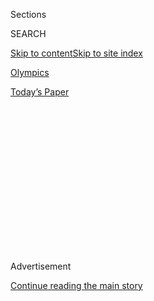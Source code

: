 <div id="app">

<div>

<div>

<div>

<div class="NYTAppHideMasthead css-1q2w90k e1suatyy0">

<div class="section css-ui9rw0 e1suatyy2">

<div class="css-eph4ug er09x8g0">

<div class="css-6n7j50">

</div>

<span class="css-1dv1kvn">Sections</span>

<div class="css-10488qs">

<span class="css-1dv1kvn">SEARCH</span>

</div>

[Skip to content](#site-content)[Skip to site
index](#site-index)

</div>

<div id="masthead-section-label" class="css-1wr3we4 eaxe0e00">

[Olympics](https://www.nytimes.com/section/sports/olympics)

</div>

<div class="css-10698na e1huz5gh0">

</div>

</div>

<div id="masthead-bar-one" class="section hasLinks css-15hmgas e1csuq9d3">

<div class="css-uqyvli e1csuq9d0">

</div>

<div class="css-1uqjmks e1csuq9d1">

</div>

<div class="css-9e9ivx">

[](https://myaccount.nytimes.com/auth/login?response_type=cookie&client_id=vi)

</div>

<div class="css-1bvtpon e1csuq9d2">

[Today’s
Paper](https://www.nytimes.com/section/todayspaper)

</div>

</div>

</div>

</div>

<div data-aria-hidden="false">

<div id="site-content" data-role="main">

<div>

<div class="css-1aor85t" style="opacity:0.000000001;z-index:-1;visibility:hidden">

<div class="css-1hqnpie">

<div class="css-epjblv">

<span class="css-17xtcya">[Olympics](/section/sports/olympics)</span><span class="css-x15j1o">|</span><span class="css-fwqvlz">Ben
Jipcho, a Runner Who Sacrificed Himself for a Teammate, Dies at
77</span>

</div>

<div class="css-k008qs">

<div class="css-1iwv8en">

<span class="css-18z7m18"></span>

<div>

</div>

</div>

<span class="css-1n6z4y">https://nyti.ms/337sosh</span>

<div class="css-1705lsu">

<div class="css-4xjgmj">

<div class="css-4skfbu" data-role="toolbar" data-aria-label="Social Media Share buttons, Save button, and Comments Panel with current comment count" data-testid="share-tools">

  - 
  - 
  - 
  - 
    
    <div class="css-6n7j50">
    
    </div>

  - 

</div>

</div>

</div>

</div>

</div>

</div>

<div id="NYT_TOP_BANNER_REGION" class="css-13pd83m">

</div>

<div id="top-wrapper" class="css-1sy8kpn">

<div id="top-slug" class="css-l9onyx">

Advertisement

</div>

[Continue reading the main
story](#after-top)

<div class="ad top-wrapper" style="text-align:center;height:100%;display:block;min-height:250px">

<div id="top" class="place-ad" data-position="top" data-size-key="top">

</div>

</div>

<div id="after-top">

</div>

</div>

<div>

<div id="sponsor-wrapper" class="css-1hyfx7x">

<div id="sponsor-slug" class="css-19vbshk">

Supported by

</div>

[Continue reading the main
story](#after-sponsor)

<div id="sponsor" class="ad sponsor-wrapper" style="text-align:center;height:100%;display:block">

</div>

<div id="after-sponsor">

</div>

</div>

<div class="css-186x18t">

</div>

<div class="css-1vkm6nb ehdk2mb0">

# Ben Jipcho, a Runner Who Sacrificed Himself for a Teammate, Dies at 77

</div>

At the 1968 Summer Olympics, he set a blistering early pace in the
1,500-meter race to help his teammate beat the American Jim Ryun. Jipcho
finished 10th.

<div class="css-79elbk" data-testid="photoviewer-wrapper">

<div class="css-z3e15g" data-testid="photoviewer-wrapper-hidden">

</div>

<div class="css-1a48zt4 ehw59r15" data-testid="photoviewer-children">

![<span class="css-16f3y1r e13ogyst0" data-aria-hidden="true">The Kenyan
runner Ben Jipcho, left, congratulates his teammate Kip Keino on his
gold medal win in the men’s 1,500-meter race at the 1968 Summer
Olympics. “I had to sacrifice to set the pace because we wanted the gold
medal for Kenya,” Jipcho later
said.</span><span class="css-cnj6d5 e1z0qqy90" itemprop="copyrightHolder"><span class="css-1ly73wi e1tej78p0">Credit...</span><span><span>Rolls
Press/Popperfoto, via Getty
Images</span></span></span>](https://static01.nyt.com/images/2020/08/02/obituaries/02jipcho-obit2/30jipcho-sub2-articleLarge.jpg?quality=75&auto=webp&disable=upscale)

</div>

</div>

<div class="css-18e8msd">

<div class="css-vp77d3 epjyd6m0">

<div class="css-hus3qt ey68jwv0" data-aria-hidden="true">

[![Richard
Sandomir](https://static01.nyt.com/images/2018/12/10/multimedia/author-richard-sandomir/author-richard-sandomir-thumbLarge.png
"Richard Sandomir")](https://www.nytimes.com/by/richard-sandomir)

</div>

<div class="css-1baulvz">

By [<span class="css-1baulvz last-byline" itemprop="name">Richard
Sandomir</span>](https://www.nytimes.com/by/richard-sandomir)

</div>

</div>

  - 
    
    <div class="css-ld3wwf e16638kd2">
    
    Published July 30, 2020Updated July 31,
    2020
    
    </div>

  - 
    
    <div class="css-4xjgmj">
    
    <div class="css-pvvomx" data-role="toolbar" data-aria-label="Social Media Share buttons, Save button, and Comments Panel with current comment count" data-testid="share-tools">
    
      - 
      - 
      - 
      - 
        
        <div class="css-6n7j50">
        
        </div>
    
      - 
    
    </div>
    
    </div>

</div>

</div>

<div class="section meteredContent css-1r7ky0e" name="articleBody" itemprop="articleBody">

<div class="css-1fanzo5 StoryBodyCompanionColumn">

<div class="css-53u6y8">

Ben Jipcho, a Kenyan distance runner who set a torrid pace in the
1,500-meter race at the 1968 Summer Olympics in Mexico City to help his
countryman, Kip Keino, defeat Jim Ryun, the American favorite, died on
July 24 at a hospital in Eldoret, Kenya. He was 77.

His death was confirmed by Athletics Kenya, the country’s governing body
of sport. His daughter Ruth Jipcho told the Kenyan news media that t[he
cause was
cancer](https://www.pd.co.ke/sports/athletics/tributes-pour-in-for-olympian-jipcho-45426/).

Taking advantage of the high altitude that was familiar to them from
home, Kenyan runners won eight medals in Mexico City. But Jipcho was not
among them. Instead, Kenyan officials used him in a plan to give Keino
an advantage after he had lost to Ryun in a 1,500-meter semifinal.

Ryun was formidable. He had not lost a mile or 1,500-meter race in three
years and held world records for the 880, the mile and the 1,500.

</div>

</div>

<div class="css-1fanzo5 StoryBodyCompanionColumn">

<div class="css-53u6y8">

Kenyan coaches wanted Jipcho to run so fast from the start, as the
race’s rabbit, that he would tire Ryun and catapult Keino to the lead.

“I was not really willing, but they convinced me — they said I was young
and that Kip was getting old,” Jipcho, 25, who was three years younger
than Keino, told The Associated Press in 1975. “I had to sacrifice to
set the pace because we wanted the gold medal for Kenya.”

</div>

</div>

<div class="css-cfo9c3">

</div>

<div class="css-1fanzo5 StoryBodyCompanionColumn">

<div class="css-53u6y8">

Jipcho did his job well. He ran the first 400 meters in a stunning 55.9
seconds, with Keino in third place and Ryun in the back of the field.
Jipcho kept up the pace through 800 meters, when Keino took the lead. He
won the gold medal with a time of 3 minutes 34.9 seconds, an Olympic
record. Ryun finished second, nearly three seconds behind. Jipcho faded
to 10th.

</div>

</div>

<div class="css-1fanzo5 StoryBodyCompanionColumn">

<div class="css-53u6y8">

Several years later, Jipcho told Ryun that he regretted his role in the
race, that the thought the tactic had undermined the Olympic spirit and
Ryun’s chances of winning.

</div>

</div>

<div class="css-79elbk" data-testid="photoviewer-wrapper">

<div class="css-z3e15g" data-testid="photoviewer-wrapper-hidden">

</div>

<div class="css-1a48zt4 ehw59r15" data-testid="photoviewer-children">

![<span class="css-16f3y1r e13ogyst0" data-aria-hidden="true">Jipcho,
left, and John Davies of Wales in the steeplechase at the 1974
Commonwealth Games in New Zealand. Jipcho came away from the games with
two golds and a
bronze.</span><span class="css-cnj6d5 e1z0qqy90" itemprop="copyrightHolder"><span class="css-1ly73wi e1tej78p0">Credit...</span><span>Associated
Press</span></span>](https://static01.nyt.com/images/2020/08/28/obituaries/28Jipcho1/merlin_174900969_6830a980-b3c9-478c-9654-2f67828eb9a5-articleLarge.jpg?quality=75&auto=webp&disable=upscale)

</div>

</div>

<div class="css-1fanzo5 StoryBodyCompanionColumn">

<div class="css-53u6y8">

“He felt he owed me an apology for what happened in Mexico City,” Ryun
told The A.P. in 1989. “I said, ‘You didn’t have to say that.’ But he
felt he had to do it. I think if he had given it a second thought, he
might not have done it. But the pressures during international
competition are enormous.”

At the 1972 Summer Games in Munich, Jipcho began to shed his reputation
as a supporting player. [In the 3,000-meter
steeplechase,](https://web.archive.org/web/20200417174448/https://www.sports-reference.com/olympics/athletes/ji/ben-jipcho-1.html)
he won the silver medal. Keino won the gold.

Over the next few years, Jipcho would become one of the world’s top
distance runners.

Benjamin Wabura Jipcho was born on March 1, 1943, in the Mount Elgon
district of western Kenya. He grew up in the village of Kapkateny, where
his father was a farmer. He did not start running until high school,
when he was encouraged by a British-born coach.

Jipcho — who supported himself as a teacher in a prison while he was
running — did not reach his athletic peak until after the 1972 Olympics.
In early 1973, [he won gold medals at the All-Africa
Games](https://en.wikipedia.org/wiki/Athletics_at_the_1973_All-Africa_Games)
in Nigeria in the 5,000 meters and the 3,000-meter steeplechase.

And, in a two-week stretch that summer, he twice broke the world record
in the 3,000-meter steeplechase in Helsinki and ran the second-fastest
mile, 3:52.0, in Stockholm. Ryun held the record at 3:51.1.

“Jipcho has emerged this summer as his sport’s most versatile and
impressive runner” and the successor to Keino, [Sports Illustrated wrote
in
July 1973](https://vault.si.com/vault/1973/07/30/jipcho-is-hitting-his-stride).

</div>

</div>

<div class="css-1fanzo5 StoryBodyCompanionColumn">

<div class="css-53u6y8">

After winning two gold medals (in the 5,000-meter and 3,000-meter
steeplechase races) and a bronze (in the 1,500 meters) at the [1974
British Commonwealth
Games](https://en.wikipedia.org/wiki/Athletics_at_the_1974_British_Commonwealth_Games#:~:text=The%20QE%20II%20Park%20was%20purpose%2Dbuilt%20for%20the%201974%20Games.&text=At%20the%201974%20British%20Commonwealth%20Games%2C%20the%20athletics%20events%20were,25%20January%20and%202%20February.)in
New Zealand, Jipcho joined the International Track Association
professional circuit. He became one of its stars[until it folded
in 1976](http://www.thesportsexaminer.com/lane-one-echoes-of-the-failed-intl-track-association-in-the-new-intl-swimming-league/).

At one meet in Los Angeles, he set an indoor professional record for the
two-mile; less than an hour later, he ran the third-fastest indoor mile
ever.

As a professional, Jipcho said, he was running not for records but for
money to help his family. After winning a mile race in a relatively slow
4:02.8 in El Paso in 1974, [he told Sports
Illustrated:](https://vault.si.com/vault/1974/05/06/the-pros-are-beginning-to-look-professional)
“The $500 will buy some cows for my farm in Kenya. A winning time is
always a good time. If the I.T.A. people want a sub-four-minute mile,
all they have to do is come to me. With money.”

After his racing career ended, he worked as a teacher, a school
principal and a farmer and went into local politics.

In addition to his daughter Ruth, his survivors include his wife, Bilia;
two other daughters, Catherine and Jacky; five sons, Godfrey, Geoffrey,
Moses, Oliver and Anthony; seven grandchildren; and four
great-grandchildren.

Jipcho, whose athletic renown was tied partly to helping Keino beat Ryun
in 1968, died on the same day that Ryun [received the Presidential Medal
of
Freedom](https://kuathletics.com/jim-ryun-receives-presidential-medal-of-freedom/)at
the White House.

</div>

</div>

</div>

<div>

</div>

<div>

</div>

<div>

</div>

<div>

<div id="bottom-wrapper" class="css-1ede5it">

<div id="bottom-slug" class="css-l9onyx">

Advertisement

</div>

[Continue reading the main
story](#after-bottom)

<div id="bottom" class="ad bottom-wrapper" style="text-align:center;height:100%;display:block;min-height:90px">

</div>

<div id="after-bottom">

</div>

</div>

</div>

</div>

</div>

## Site Index

<div>

</div>

## Site Information Navigation

  - [© <span>2020</span> <span>The New York Times
    Company</span>](https://help.nytimes.com/hc/en-us/articles/115014792127-Copyright-notice)

<!-- end list -->

  - [NYTCo](https://www.nytco.com/)
  - [Contact
    Us](https://help.nytimes.com/hc/en-us/articles/115015385887-Contact-Us)
  - [Work with us](https://www.nytco.com/careers/)
  - [Advertise](https://nytmediakit.com/)
  - [T Brand Studio](http://www.tbrandstudio.com/)
  - [Your Ad
    Choices](https://www.nytimes.com/privacy/cookie-policy#how-do-i-manage-trackers)
  - [Privacy](https://www.nytimes.com/privacy)
  - [Terms of
    Service](https://help.nytimes.com/hc/en-us/articles/115014893428-Terms-of-service)
  - [Terms of
    Sale](https://help.nytimes.com/hc/en-us/articles/115014893968-Terms-of-sale)
  - [Site
    Map](https://spiderbites.nytimes.com)
  - [Help](https://help.nytimes.com/hc/en-us)
  - [Subscriptions](https://www.nytimes.com/subscription?campaignId=37WXW)

</div>

</div>

</div>

</div>

